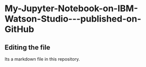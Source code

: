 # My-Jupyter-Notebook-on-IBM-Watson-Studio---published-on-GitHub

## Editing the file

Its a markdown file in this repository.
